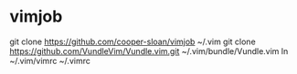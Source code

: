 # vimjob
git clone https://github.com/cooper-sloan/vimjob ~/.vim
git clone https://github.com/VundleVim/Vundle.vim.git ~/.vim/bundle/Vundle.vim
ln ~/.vim/vimrc ~/.vimrc
